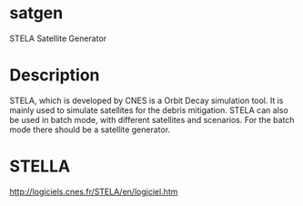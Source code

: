 satgen
======

STELA Satellite Generator

Description
===========
STELA, which is developed by CNES is a Orbit Decay simulation tool. It is mainly used to simulate satellites for the debris mitigation. STELA can also be used in batch mode, with different satellites and scenarios. For the batch mode there should be a satellite generator.

STELLA 
=======
http://logiciels.cnes.fr/STELA/en/logiciel.htm
